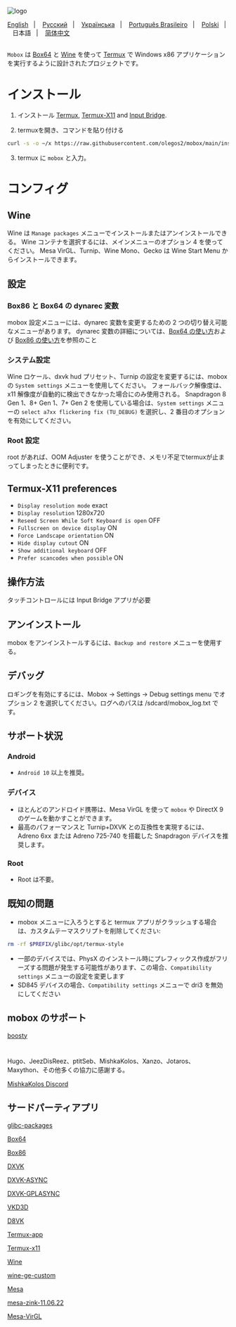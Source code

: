 ![logo](docs/img/logo.png "logo")

<a href="https://github.com/olegos2/mobox/tree/main">English</a>
&nbsp;&nbsp;| &nbsp;&nbsp;
<a href="https://github.com/olegos2/mobox/blob/main/README-ru.md">Русский</a>
&nbsp;&nbsp;| &nbsp;&nbsp;
<a href="https://github.com/olegos2/mobox/blob/main/README-ua.md">Українська</a>
&nbsp;&nbsp;| &nbsp;&nbsp;
<a href="https://github.com/olegos2/mobox/blob/main/README-pt_BR.md">Português Brasileiro</a>
&nbsp;&nbsp;| &nbsp;&nbsp;
<a href="https://github.com/olegos2/mobox/blob/main/README-pl.md">Polski</a>
&nbsp;&nbsp;| &nbsp;&nbsp;
日本語
&nbsp;&nbsp;| &nbsp;&nbsp;
<a href="https://github.com/olegos2/mobox/blob/main/README-zh_CN.md">简体中文</a>

##

`Mobox` は [Box64](https://github.com/ptitSeb/box64) と [Wine](https://www.winehq.org/) を使って [Termux](https://github.com/termux/termux-app) で Windows x86 アプリケーションを実行するように設計されたプロジェクトです。

# インストール
1. インストール
[Termux](https://f-droid.org/repo/com.termux_118.apk),
[Termux-X11](https://raw.githubusercontent.com/olegos2/mobox/main/components/termux-x11.apk) and
[Input Bridge](https://raw.githubusercontent.com/olegos2/mobox/main/components/inputbridge.apk).

2. termuxを開き、コマンドを貼り付ける

```bash
curl -s -o ~/x https://raw.githubusercontent.com/olegos2/mobox/main/install && . ~/x
```

3. termux に `mobox` と入力。

# コンフィグ
## Wine
Wine は `Manage packages` メニューでインストールまたはアンインストールできる。
Wine コンテナを選択するには、メインメニューのオプション 4 を使ってください。
Mesa VirGL、Turnip、Wine Mono、Gecko は Wine Start Menu からインストールできます。
## 設定
### Box86 と Box64 の dynarec 変数
mobox 設定メニューには、dynarec 変数を変更するための 2 つの切り替え可能なメニューがあります。
dynarec 変数の詳細については、[Box64 の使い方](https://github.com/ptitSeb/box64/blob/main/docs/USAGE.md)および [Box86 の使い方](https://github.com/ptitSeb/box86/blob/master/docs/USAGE.md)を参照のこと
### システム設定
Wine ロケール、dxvk hud プリセット、Turnip の設定を変更するには、mobox の `System settings` メニューを使用してください。
フォールバック解像度は、x11 解像度が自動的に検出できなかった場合にのみ使用される。
Snapdragon 8 Gen 1、8+ Gen 1、7+ Gen 2 を使用している場合は、`System settings` メニューの `select a7xx flickering fix (TU_DEBUG)` を選択し、2 番目のオプションを有効にしてください。
### Root 設定
root があれば、OOM Adjuster を使うことができ、メモリ不足でtermuxが止まってしまったときに便利です。
## Termux-X11 preferences
* `Display resolution mode` exact
* `Display resolution` 1280x720
* `Reseed Screen While Soft Keyboard is open` OFF
* `Fullscreen on device display` ON
* `Force Landscape orientation` ON
* `Hide display cutout` ON
* `Show additional keyboard` OFF
* `Prefer scancodes when possible` ON
## 操作方法
タッチコントロールには Input Bridge アプリが必要
## アンインストール
mobox をアンインストールするには、`Backup and restore` メニューを使用する。
## デバッグ
ロギングを有効にするには、Mobox -> Settings -> Debug settings menu でオプション 2 を選択してください。ログへのパスは /sdcard/mobox_log.txt です。

## サポート状況
### Android
* `Android 10` 以上を推奨。
### デバイス
* ほとんどのアンドロイド携帯は、Mesa VirGL を使って `mobox` や DirectX 9 のゲームを動かすことができます。
* 最高のパフォーマンスと Turnip+DXVK との互換性を実現するには、Adreno 6xx または Adreno 725-740 を搭載した Snapdragon デバイスを推奨します。
### Root
* Root は不要。

## 既知の問題
* mobox メニューに入ろうとすると termux アプリがクラッシュする場合は、カスタムテーマスクリプトを削除してください:
```bash
rm -rf $PREFIX/glibc/opt/termux-style
```
* 一部のデバイスでは、PhysX のインストール時にプレフィックス作成がフリーズする問題が発生する可能性があります、この場合、`Compatibility settings` メニューの設定を変更します
* SD845 デバイスの場合、`Compatibility settings` メニューで dri3 を無効にしてください

## mobox のサポート
[boosty](https://boosty.to/olegos/donate)

#
Hugo、JeezDisReez、ptitSeb、MishkaKolos、Xanzo、Jotaros、Maxython、その他多くの協力に感謝する。

[MishkaKolos Discord](https://discord.gg/ZAQnZzbCXq)


## サードパーティアプリ

[glibc-packages](https://github.com/termux-pacman/glibc-packages)

[Box64](https://github.com/ptitSeb/box64)

[Box86](https://github.com/ptitSeb/box86)

[DXVK](https://github.com/doitsujin/dxvk)

[DXVK-ASYNC](https://github.com/Sporif/dxvk-async)

[DXVK-GPLASYNC](https://gitlab.com/Ph42oN/dxvk-gplasync)

[VKD3D](https://github.com/lutris/vkd3d)

[D8VK](https://github.com/AlpyneDreams/d8vk)

[Termux-app](https://github.com/termux/termux-app)

[Termux-x11](https://github.com/termux/termux-x11)

[Wine](https://wiki.winehq.org/Licensing)

[wine-ge-custom](https://github.com/GloriousEggroll/wine-ge-custom)

[Mesa](https://docs.mesa3d.org/license.html)

[mesa-zink-11.06.22](https://github.com/alexvorxx/mesa-zink-11.06.22)

[Mesa-VirGL](https://github.com/alexvorxx/Mesa-VirGL)

